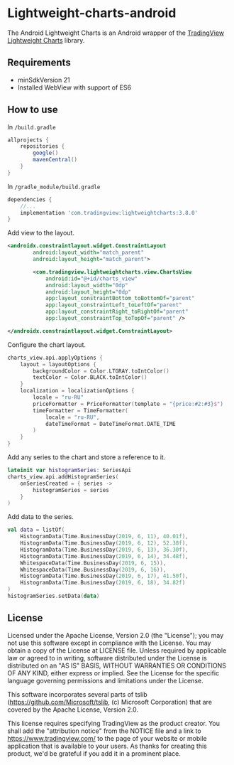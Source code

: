 # Lightweight-charts-android

The Android Lightweight Charts is an Android wrapper of the [TradingView Lightweight Charts](https://github.com/tradingview/lightweight-charts) library.

## Requirements

- minSdkVersion 21
- Installed WebView with support of ES6

## How to use

In `/build.gradle`

```groovy
allprojects {
    repositories {
        google()
        mavenCentral()
    }
}
```

In `/gradle_module/build.gradle`

```groovy
dependencies {
    //...
    implementation 'com.tradingview:lightweightcharts:3.8.0'
}
```

Add view to the layout.

```xml
<androidx.constraintlayout.widget.ConstraintLayout
        android:layout_width="match_parent"
        android:layout_height="match_parent">

        <com.tradingview.lightweightcharts.view.ChartsView
            android:id="@+id/charts_view"
            android:layout_width="0dp"
            android:layout_height="0dp"
            app:layout_constraintBottom_toBottomOf="parent"
            app:layout_constraintLeft_toLeftOf="parent"
            app:layout_constraintRight_toRightOf="parent"
            app:layout_constraintTop_toTopOf="parent" />

</androidx.constraintlayout.widget.ConstraintLayout>
```

Configure the chart layout.

```kotlin
charts_view.api.applyOptions {
    layout = layoutOptions {
        backgroundColor = Color.LTGRAY.toIntColor()
        textColor = Color.BLACK.toIntColor()
    }
    localization = localizationOptions {
        locale = "ru-RU"
        priceFormatter = PriceFormatter(template = "{price:#2:#3}$")
        timeFormatter = TimeFormatter(
            locale = "ru-RU",
            dateTimeFormat = DateTimeFormat.DATE_TIME
        )
    }
}
```

Add any series to the chart and store a reference to it.

```kotlin
lateinit var histogramSeries: SeriesApi
charts_view.api.addHistogramSeries(
    onSeriesCreated = { series ->
        histogramSeries = series
    }
)
```

Add data to the series.

```kotlin
val data = listOf(
    HistogramData(Time.BusinessDay(2019, 6, 11), 40.01f),
    HistogramData(Time.BusinessDay(2019, 6, 12), 52.38f),
    HistogramData(Time.BusinessDay(2019, 6, 13), 36.30f),
    HistogramData(Time.BusinessDay(2019, 6, 14), 34.48f),
    WhitespaceData(Time.BusinessDay(2019, 6, 15)),
    WhitespaceData(Time.BusinessDay(2019, 6, 16)),
    HistogramData(Time.BusinessDay(2019, 6, 17), 41.50f),
    HistogramData(Time.BusinessDay(2019, 6, 18), 34.82f)
)
histogramSeries.setData(data)
```

## License

Licensed under the Apache License, Version 2.0 (the "License"); you may not use this software except in compliance with the License. You may obtain a copy of the License at LICENSE file. Unless required by applicable law or agreed to in writing, software distributed under the License is distributed on an "AS IS" BASIS, WITHOUT WARRANTIES OR CONDITIONS OF ANY KIND, either express or implied. See the License for the specific language governing permissions and limitations under the License.

This software incorporates several parts of tslib (https://github.com/Microsoft/tslib, (c) Microsoft Corporation) that are covered by the Apache License, Version 2.0.

This license requires specifying TradingView as the product creator. You shall add the "attribution notice" from the NOTICE file and a link to https://www.tradingview.com/ to the page of your website or mobile application that is available to your users. As thanks for creating this product, we'd be grateful if you add it in a prominent place.

